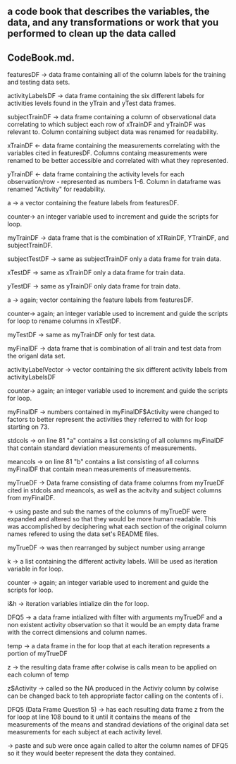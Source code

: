 ## a code book that describes the variables, the data, and any transformations or work that you performed to clean up the data called  
## CodeBook.md.

featuresDF ->  data frame containing all of the column labels for the training and testing data sets.  

activityLabelsDF -> data frame containing the six different labels for activities levels found in the yTrain and yTest 
data frames. 

subjectTrainDF -> data frame containing a column of observational data correlating to which subject each row of
xTrainDF and yTrainDF was relevant to. Column containing subject data was renamed for readability. 

xTrainDF <- data frame containing the measurements correlating with the variables cited in featuresDF.  Columns
containg measurements were renamed to be better accessible and correlated with what they represented.

yTrainDF <- data frame containing the activity levels for each observation/row - represented as numbers 1-6.  Column
in dataframe was renamed "Activity" for readability.

a -> a vector containing the feature labels from featuresDF.

counter-> an integer variable used to increment and guide the scripts for loop.

myTrainDF -> data frame that is the combination of xTRainDF, YTrainDF, and subjectTrainDF.

subjectTestDF ->  same as subjectTrainDF only a data frame for train data.

xTestDF -> same as xTrainDF only a data frame for train data.

yTestDF -> same as yTrainDF only data frame for train data.

a -> again; vector containing the feature labels from featuresDF.

counter-> again; an integer variable used to increment and guide the scripts for loop to rename columns in xTestDF.

myTestDF -> same as myTrainDF only for test data.

myFinalDF -> data frame that is combination of all train and test data from the origanl data set.

activityLabelVector -> vector containing the six different activity labels from activityLabelsDF

counter-> again; an integer variable used to increment and guide the scripts for loop.

myFinalDF -> numbers contained in myFinalDF$Activity were changed to factors to better represent the 
activities they referred to with for loop starting on 73.  

stdcols -> on line 81 "a" contains a list consisting of all columns myFinalDF that contain standard deviation measurements
of measurements.

meancols -> on line 81 "b" contains a list consisting of all columns myFinalDF that contain mean measurements
of measurements.

myTrueDF -> Data frame consisting of data frame columns from myTrueDF cited in stdcols and meancols, as well as the acitvity and 
subject columns from myFinalDF.

-> using paste and sub the names of the columns of myTrueDF were expanded and altered so that they would be more human 
readable.  This was accomplished by deciphering what each section of the original column names refered to using the
data set's README files.

myTrueDF -> was then rearranged by subject number using arrange

k -> a list containing the different activity labels.  Will be used as iteration variable in for loop.

counter -> again; an integer variable used to increment and guide the scripts for loop.

i&h -> iteration variables intialize din the for loop.

DFQ5 -> a data frame intialized with filter with arguments myTrueDF and a non existent activity observation so that it
would be an empty data frame with the correct dimensions and column names.

temp -> a data frame in the for loop that at each iteration represents a portion of myTrueDF

z -> the resulting data frame after colwise is calls mean to be applied on each column of temp 

z$Activity -> called so the NA produced in the Activiy column by colwise can be changed back to teh appropriate 
factor calling on the contents of i.

DFQ5 (Data Frame Question 5) -> has each resulting data frame z from the for loop at line 108 bound to it until it contains 
the means of the measurements of the means and standrad deviations of the original data set measurements for each 
subject at each activity level.  

-> paste and sub were once again called to alter the column names of DFQ5 so it they would beeter represent the data 
they contained. 
